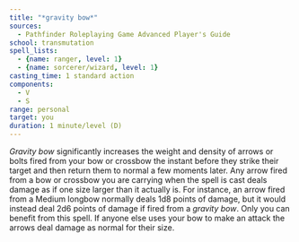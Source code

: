 ```yaml
---
title: "*gravity bow*"
sources:
  - Pathfinder Roleplaying Game Advanced Player's Guide
school: transmutation
spell_lists:
  - {name: ranger, level: 1}
  - {name: sorcerer/wizard, level: 1}
casting_time: 1 standard action
components:
  - V
  - S
range: personal
target: you
duration: 1 minute/level (D)
---
```


*Gravity bow* significantly increases the weight and density of arrows or bolts fired from your bow or crossbow the instant before they strike their target and then return them to normal a few moments later. Any arrow fired from a bow or crossbow you are carrying when the spell is cast deals damage as if one size larger than it actually is. For instance, an arrow fired from a Medium longbow normally deals 1d8 points of damage, but it would instead deal 2d6 points of damage if fired from a *gravity bow*. Only you can benefit from this spell. If anyone else uses your bow to make an attack the arrows deal damage as normal for their size.

